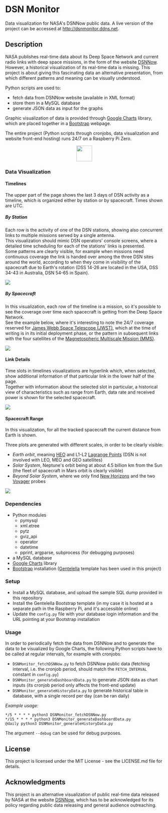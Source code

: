 # DSN Monitor

Data visualization for NASA's DSNNow public data.
A live version of the project can be accessed at http://dsnmonitor.ddns.net.

## Description

NASA publishes real-time data about its Deep Space Network and current radio links with deep space missions, in the form of the website [DSNNow](https://eyes.nasa.gov/dsn/dsn.html).
However, a historical visualization of its real-time data is missing. This project is about giving this fascinating data an alternative presentation, from which different patterns and meaning can be visually understood.  

Python scripts are used to:  
* fetch data from DSNNow website (available in XML format)  
* store them in a MySQL database  
* generate JSON data as input for the graphs  

Graphic visualization of data is provided through [Google Charts](https://developers.google.com/chart) library, which are placed together in a [Bootstrap](https://getbootstrap.com) webpage.  

The entire project (Python scripts through cronjobs, data visualization and website front-end hosting) runs 24/7 on a Raspberry Pi Zero.  

<center><img src="https://www.raspberrypi.com/app/uploads/2018/03/RPi-Logo-Reg-SCREEN.png" height="50"></center>

### Data Visualization

#### Timelines

The upper part of the page shows the last 3 days of DSN activity as a timeline, which is organized either by station or by spacecraft. Times shown are UTC.

##### By Station

Each row is the activity of one of the DSN stations, showing also concurrent links to multiple missions served by a single antenna.  
This visualization should mimic DSN operators' console screens, where a detailed time scheduling for each of the stations' links is presented.  
Some patterns are clearly visible, for example when missions need continuous coverage the link is handed over among the three DSN sites around the world, according to when they come in visibility of the spacecraft due to Earth's rotation (DSS 14-26 are located in the USA, DSS 34-43 in Australia, DSN 54-65 in Spain). 

![](https://i.imgur.com/fwqg8Pu.png)

##### By Spacecraft

In this visualization, each row of the timeline is a mission, so it's possible to see the coverage over time each spacecraft is getting from the Deep Space Network.  
See the example below, where it's interesting to note the 24/7 coverage reserved for [James Webb Space Telescope (JWST)](https://www.jwst.nasa.gov), which at the time of writing is in its initial deployment phase, or the pattern in subsequent links with the four satellites of the [Magnetospheric Multiscale Mission (MMS)](https://mms.gsfc.nasa.gov).  

![](https://i.imgur.com/sbUB9ZL.png)

#### Link Details

Time slots in timelines visualizations are hyperlink which, when selected, show additional information of that particular link in the lower half of the page.  
Together with information about the selected slot in particular, a historical view of characteristics such as range from Earth, data rate and received power is shown for the selected spacecraft.  

![](https://i.imgur.com/8R1lrzf.png)

#### Spacecraft Range  

In this visualization, for all the tracked spacecraft the current distance from Earth is shown.  

Three plots are generated with different scales, in order to be clearly visible:  
* *Earth orbit*, meaning [HEO](https://en.wikipedia.org/wiki/Highly_elliptical_orbit) and L1-L2 [Lagrange Points](https://en.wikipedia.org/wiki/Lagrange_point) (DSN is not involved with LEO, MEO and GEO satellites)  
* *Solar System*, Neptune's orbit being at about 4.5 billion km from the Sun (the fleet of spacecraft in Mars orbit is clearly visible)
* *Beyond Solar System*, where we only find [New Horizons](https://www.nasa.gov/mission_pages/newhorizons/main/index.html) and the two [Voyager](https://voyager.jpl.nasa.gov) probes  

![](https://i.imgur.com/5XhQxvS.png)

### Dependencies

* Python modules
	* pymysql
	* xml.etree
	* pytz
	* gviz_api
	* operator
	* datetime
	* pprint, argparse, subprocess (for debugging purposes)
* a MySQL database
* [Google Charts](https://developers.google.com/chart) library
* [Bootstrap](https://getbootstrap.com) installation ([Gentelella](https://github.com/ColorlibHQ/gentelella) template has been used in this project)

### Setup

* Install a MySQL database, and upload the sample SQL dump provided in this repository
* Install the Gentelella Bootstrap template (in my case it is hosted at a separate path in the Raspberry Pi, and it's accessible online)
* Update the `config.py` file with your database login information and the URL pointing at your Bootstrap installation

### Usage

In order to periodically fetch the data from DSNNow and to generate the data to be visualized by Google Charts, the following Python scripts have to be called at regular intervals, for example with cronjobs:
* `DSNMonitor_fetchDSNNow.py` to fetch DSNNow public data (fetching interval, i.e. the cronjob period, should match the `FETCH_INTERVAL` constant in `config.py`)
* `DSNMonitor_generateDashboardData.py` to generate JSON data as chart inputs (its cronjob period only affects the front-end update)
* `DSNMonitor_generateHistoryData.py` to generate historical table in database, with a single record per day (can be ran daily)

*Example usage:*
```
*/5 * * * * python3 DSNMonitor_fetchDSNNow.py
*/15 * * * * python3 DSNMonitor_generateDashboardData.py
@daily python3 DSNMonitor_generateHistoryData.py
```
The argument `--debug` can be used for debug purposes.

## License

This project is licensed under the MIT License - see the LICENSE.md file for details.

## Acknowledgments

This project is an alternative visualization of public real-time data released by NASA at the website [DSNNow](https://eyes.nasa.gov/dsn/dsn.html), which has to be acknowledged for its policy regarding public data releasing and general audience outreaching.